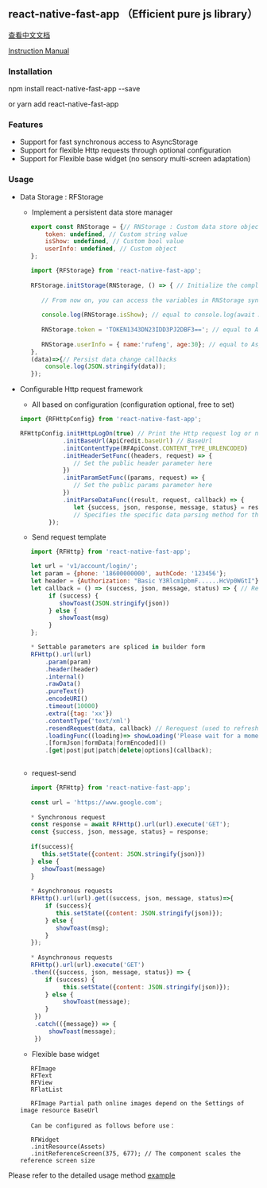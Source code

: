 ## react-native-fast-app （Efficient pure js library）


[查看中文文档](README.zh-CN.md)

[Instruction Manual](https://www.jianshu.com/u/13623408c1aa)


### Installation

npm install react-native-fast-app --save 

or yarn add react-native-fast-app


### Features

  * Support for fast synchronous access to AsyncStorage
  * Support for flexible Http requests through optional configuration
  * Support for Flexible base widget (no sensory multi-screen adaptation)


### Usage 

   * Data Storage : RFStorage
   
     * Implement a persistent data store manager
     
     ```jsx 
        export const RNStorage = {// RNStorage : Custom data store object
            token: undefined, // Custom string value
            isShow: undefined, // Custom bool value
            userInfo: undefined, // Custom object
        };
     ```
     
     ```jsx 
        import {RFStorage} from 'react-native-fast-app';
        
        RFStorage.initStorage(RNStorage, () => { // Initialize the completion callback
        
           // From now on, you can access the variables in RNStorage synchronously
           
           console.log(RNStorage.isShow); // equal to console.log(await AsyncStorage.getItem('isShow'))
           
           RNStorage.token = 'TOKEN1343DN23IDD3PJ2DBF3=='; // equal to AsyncStorage.setItem('token',TOKEN1343DN23IDD3PJ2DBF3==')
           
           RNStorage.userInfo = { name:'rufeng', age:30}; // equal to AsyncStorage.setItem('userInfo',JSON.stringify({ name:'rufeng', age:30}))
        },
        (data)=>{// Persist data change callbacks
            console.log(JSON.stringify(data));
        });
     ```
    
   * Configurable Http request framework
   
     * All based on configuration (configuration optional, free to set)
     
      ```jsx 
      import {RFHttpConfig} from 'react-native-fast-app';
      
      RFHttpConfig.initHttpLogOn(true) // Print the Http request log or not
                  .initBaseUrl(ApiCredit.baseUrl) // BaseUrl
                  .initContentType(RFApiConst.CONTENT_TYPE_URLENCODED)
                  .initHeaderSetFunc((headers, request) => {
                     // Set the public header parameter here
                  })
                  .initParamSetFunc((params, request) => {
                     // Set the public params parameter here
                  })
                  .initParseDataFunc((result, request, callback) => {
                     let {success, json, response, message, status} = result;
                     // Specifies the specific data parsing method for the current app
              });
      ```
     
     * Send request template
     
     ```jsx 
        import {RFHttp} from 'react-native-fast-app';
     
        let url = 'v1/account/login/';
        let param = {phone: '18600000000', authCode: '123456'};
        let header = {Authorization: "Basic Y3Rlcm1pbmF......HcVp0WGtI"};
        let callback = () => (success, json, message, status) => { // Request a result callback
             if (success) {
                showToast(JSON.stringify(json))
             } else {
                showToast(msg)
             }
        };
     
        * Settable parameters are spliced in builder form
        RFHttp().url(url)
            .param(param)
            .header(header)
            .internal()
            .rawData()
            .pureText()
            .encodeURI()
            .timeout(10000)
            .extra({tag: 'xx'})
            .contentType('text/xml')
            .resendRequest(data, callback) // Rerequest (used to refresh accessToken to resend a request that has failed)
            .loadingFunc((loading)=> showLoading('Please wait for a moment ...', loading))
            .[formJson|formData|formEncoded]()
            .[get|post|put|patch|delete|options](callback);
       
     ```
     
     * request-send
     
      ```jsx
         import {RFHttp} from 'react-native-fast-app';
         
         const url = 'https://www.google.com';
        
         * Synchronous request
         const response = await RFHttp().url(url).execute('GET');
         const {success, json, message, status} = response;
         
         if(success){
            this.setState({content: JSON.stringify(json)})
         } else {
            showToast(message)
         }
         
         * Asynchronous requests
         RFHttp().url(url).get((success, json, message, status)=>{
             if (success){
                this.setState({content: JSON.stringify(json)});
             } else {
                showToast(msg);
             }
         });
                 
         * Asynchronous requests
         RFHttp().url(url).execute('GET')
         .then(({success, json, message, status}) => {
             if (success) {
                  this.setState({content: JSON.stringify(json)});
             } else {
                  showToast(message);
             }
          })
          .catch(({message}) => {
              showToast(message);
          })
        ```
     
     * Flexible base widget
     ```
        RFImage
        RFText
        RFView
        RFlatList
        
        RFImage Partial path online images depend on the Settings of image resource BaseUrl
        
        Can be configured as follows before use：
        
        RFWidget
        .initResource(Assets)
        .initReferenceScreen(375, 677); // The component scales the reference screen size
     ```
    
 
  Please refer to the detailed usage method [example](https://github.com/chende008/react-native-fast-app-sample)

